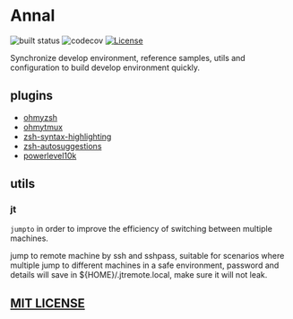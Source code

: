 # Annal

![built status](https://api.travis-ci.com/AHAOAHA/Annal.svg)
![codecov](https://codecov.io/gh/AHAOAHA/Annal/branch/master/graph/badge.svg)
[![License](https://img.shields.io/github/license/AHAOAHA/Annal)](https://github.com/AHAOAHA/Annal/LICENSE)

Synchronize develop environment, reference samples, utils and configuration to build develop environment quickly.

## plugins

* [ohmyzsh](https://github.com/ohmyzsh/ohmyzsh)
* [ohmytmux](https://github.com/gpakosz/.tmux)
* [zsh-syntax-highlighting](https://github.com/zsh-users/zsh-syntax-highlighting)
* [zsh-autosuggestions](https://github.com/zsh-users/zsh-autosuggestions)
* [powerlevel10k](https://github.com/romkatv/powerlevel10k)

## utils

### jt

`jumpto` in order to improve the efficiency of switching between multiple machines.

jump to remote machine by ssh and sshpass, suitable for scenarios where multiple jump to different machines in a safe environment, password and details will save in ${HOME}/.jtremote.local, make sure it will not leak.

## [MIT LICENSE](LICENSE)
